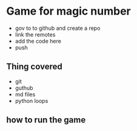 # Game for magic number

- gov to to github and create a repo
- link the remotes
- add the code here
- push 

## Thing covered
- git
- guthub
- md files
- python loops

## how to run the game
